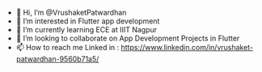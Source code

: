 - 👋 Hi, I’m @VrushaketPatwardhan
- 👀 I’m interested in Flutter app development
- 🌱 I’m currently learning ECE at IIIT Nagpur
- 💞️ I’m looking to collaborate on App Development Projects in Flutter
- 📫 How to reach me Linked in : https://www.linkedin.com/in/vrushaket-patwardhan-9560b71a5/

<!---
VrushaketPatwardhan/VrushaketPatwardhan is a ✨ special ✨ repository because its `README.md` (this file) appears on your GitHub profile.
You can click the Preview link to take a look at your changes.
--->
